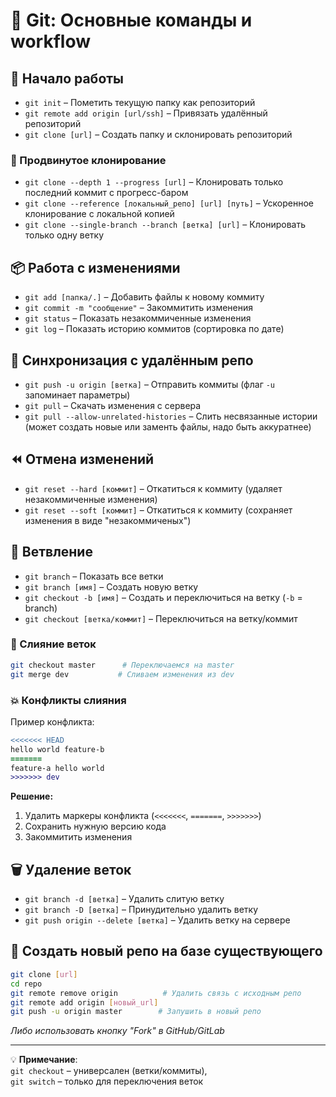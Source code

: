 # 🐙 Git: Основные команды и workflow

## 🏁 Начало работы
- `git init` – Пометить текущую папку как репозиторий
- `git remote add origin [url/ssh]` – Привязать удалённый репозиторий
- `git clone [url]` – Создать папку и склонировать репозиторий

### 🚀 Продвинутое клонирование
- `git clone --depth 1 --progress [url]` – Клонировать только последний коммит с прогресс-баром
- `git clone --reference [локальный_репо] [url] [путь]` – Ускоренное клонирование с локальной копией
- `git clone --single-branch --branch [ветка] [url]` – Клонировать только одну ветку

## 📦 Работа с изменениями
- `git add [папка/.]` – Добавить файлы к новому коммиту
- `git commit -m "сообщение"` – Закоммитить изменения
- `git status` – Показать незакоммиченные изменения
- `git log` – Показать историю коммитов (сортировка по дате)

## 📡 Синхронизация с удалённым репо
- `git push -u origin [ветка]` – Отправить коммиты (флаг `-u` запоминает параметры)
- `git pull` – Скачать изменения с сервера
- `git pull --allow-unrelated-histories` – Слить несвязанные истории (может создать новые или заменть файлы, надо быть аккуратнее)

## ⏪ Отмена изменений
- `git reset --hard [коммит]` – Откатиться к коммиту (удаляет незакоммиченные изменения)
- `git reset --soft [коммит]` – Откатиться к коммиту (сохраняет изменения в виде "незакоммиченых")

## 🌿 Ветвление
- `git branch` – Показать все ветки
- `git branch [имя]` – Создать новую ветку
- `git checkout -b [имя]` – Создать и переключиться на ветку (`-b` = branch)
- `git checkout [ветка/коммит]` – Переключиться на ветку/коммит

### 🔀 Слияние веток
```bash
git checkout master      # Переключаемся на master
git merge dev           # Сливаем изменения из dev
```

### 💥 Конфликты слияния
Пример конфликта:
```diff
<<<<<<< HEAD
hello world feature-b
=======
feature-a hello world
>>>>>>> dev
```
**Решение:**
1. Удалить маркеры конфликта (`<<<<<<<`, `=======`, `>>>>>>>`)
2. Сохранить нужную версию кода
3. Закоммитить изменения

## 🗑️ Удаление веток
- `git branch -d [ветка]` – Удалить слитую ветку
- `git branch -D [ветка]` – Принудительно удалить ветку
- `git push origin --delete [ветка]` – Удалить ветку на сервере

## 🔄 Создать новый репо на базе существующего
```bash
git clone [url]
cd repo
git remote remove origin          # Удалить связь с исходным репо
git remote add origin [новый_url]
git push -u origin master        # Запушить в новый репо
```
*Либо использовать кнопку "Fork" в GitHub/GitLab*

---

💡 **Примечание**:  
`git checkout` – универсален (ветки/коммиты),  
`git switch` – только для переключения веток
```